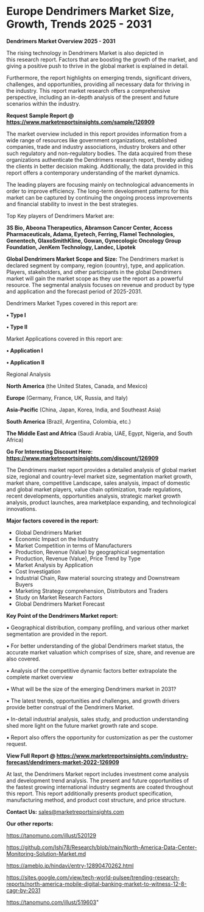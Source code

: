 # Europe Dendrimers Market Size, Growth, Trends 2025 - 2031

<Strong> Dendrimers Market Overview 2025 - 2031</strong>

The rising technology in Dendrimers Market is also depicted in this research report. Factors that are boosting the growth of the market, and giving a positive push to thrive in the global market is explained in detail.

Furthermore, the report highlights on emerging trends, significant drivers, challenges, and opportunities, providing all necessary data for thriving in the industry. This report market research offers a comprehensive perspective, including an in-depth analysis of the present and future scenarios within the industry.

<strong>Request Sample Report @ <a href=https://www.marketreportsinsights.com/sample/126909>https://www.marketreportsinsights.com/sample/126909</a></strong>

The market overview included in this report provides information from a wide range of resources like government organizations, established companies, trade and industry associations, industry brokers and other such regulatory and non-regulatory bodies. The data acquired from these organizations authenticate the Dendrimers research report, thereby aiding the clients in better decision making. Additionally, the data provided in this report offers a contemporary understanding of the market dynamics.

The leading players are focusing mainly on technological advancements in order to improve efficiency. The long-term development patterns for this market can be captured by continuing the ongoing process improvements and financial stability to invest in the best strategies.

Top Key players of Dendrimers Market are:

<strong>3S Bio, Abeona Therapeutics, Abramson Cancer Center, Access Pharmaceuticals, Adama, Eyetech, Ferring, Flamel Technologies, Genentech, GlaxoSmithKline, Gowan, Gynecologic Oncology Group Foundation, JenKem Technology, Landec, Lipotek</strong>

<strong><b>Global Dendrimers Market Scope and Size:</b></strong>
The Dendrimers market is declared segment by company, region (country), type, and application. Players, stakeholders, and other participants in the global Dendrimers market will gain the market scope as they use the report as a powerful resource. The segmental analysis focuses on revenue and product by type and application and the forecast period of 2025-2031.

Dendrimers Market Types covered in this report are:

<strong>• Type I

• Type II</strong>

Market Applications covered in this report are:

<strong>• Application I

• Application II</strong> 

Regional Analysis

<strong>North America</strong> (the United States, Canada, and Mexico)

<strong>Europe</strong> (Germany, France, UK, Russia, and Italy)

<strong>Asia-Pacific</strong> (China, Japan, Korea, India, and Southeast Asia)

<strong>South America</strong> (Brazil, Argentina, Colombia, etc.)

<strong>The Middle East and Africa</strong> (Saudi Arabia, UAE, Egypt, Nigeria, and South Africa)

<strong>Go For Interesting Discount Here: <a href=https://www.marketreportsinsights.com/discount/126909>https://www.marketreportsinsights.com/discount/126909</a></strong>

The Dendrimers market report provides a detailed analysis of global market size, regional and country-level market size, segmentation market growth, market share, competitive Landscape, sales analysis, impact of domestic and global market players, value chain optimization, trade regulations, recent developments, opportunities analysis, strategic market growth analysis, product launches, area marketplace expanding, and technological innovations.

<strong><b>Major factors covered in the report:</b></strong>
<ul>
  <li>Global Dendrimers Market </li>
  <li>Economic Impact on the Industry</li>
  <li>Market Competition in terms of Manufacturers</li>
  <li>Production, Revenue (Value) by geographical segmentation</li>
  <li>Production, Revenue (Value), Price Trend by Type</li>
  <li>Market Analysis by Application</li>
  <li>Cost Investigation</li>
  <li>Industrial Chain, Raw material sourcing strategy and Downstream Buyers</li>
  <li>Marketing Strategy comprehension, Distributors and Traders</li>
  <li>Study on Market Research Factors</li>
  <li>Global Dendrimers Market Forecast</li>
</ul>

<strong><b>Key Point of the Dendrimers Market report:</b></strong>

• Geographical distribution, company profiling, and various other market segmentation are provided in the report.

• For better understanding of the global Dendrimers market status, the accurate market valuation which comprises of size, share, and revenue are also covered.

• Analysis of the competitive dynamic factors better extrapolate the complete market overview

• What will be the size of the emerging Dendrimers market in 2031?

• The latest trends, opportunities and challenges, and growth drivers provide better construal of the Dendrimers Market.

• In-detail industrial analysis, sales study, and production understanding shed more light on the future market growth rate and scope.

• Report also offers the opportunity for customization as per the customer request.

<strong><b>View Full Report @ <a href=https://www.marketreportsinsights.com/industry-forecast/dendrimers-market-2022-126909>https://www.marketreportsinsights.com/industry-forecast/dendrimers-market-2022-126909</a></b></strong>


At last, the Dendrimers Market report includes investment come analysis and development trend analysis. The present and future opportunities of the fastest growing international industry segments are coated throughout this report. This report additionally presents product specification, manufacturing method, and product cost structure, and price structure.

<strong>Contact Us:</strong>
sales@marketreportsinsights.com

<strong>Our other reports:</strong>

<a href=https://tanomuno.com/illust/520129>https://tanomuno.com/illust/520129</a>

<a href=https://github.com/Ishi78/Research/blob/main/North-America-Data-Center-Monitoring-Solution-Market.md>https://github.com/Ishi78/Research/blob/main/North-America-Data-Center-Monitoring-Solution-Market.md</a>

<a href=https://ameblo.jp/hindavi/entry-12890470262.html>https://ameblo.jp/hindavi/entry-12890470262.html</a>

<a href=https://sites.google.com/view/tech-world-pulsee/trending-research-reports/north-america-mobile-digital-banking-market-to-witness-12-8-cagr-by-2031>https://sites.google.com/view/tech-world-pulsee/trending-research-reports/north-america-mobile-digital-banking-market-to-witness-12-8-cagr-by-2031</a>

<a href=https://tanomuno.com/illust/519603>https://tanomuno.com/illust/519603</a>"

